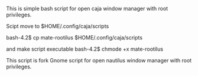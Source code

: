 This is simple bash script for open caja window manager with root privileges.


Scipt move to $HOME/.config/caja/scripts

bash-4.2$ cp mate-rootilus $HOME/.config/caja/scripts

and make script executable
bash-4.2$ chmode +x mate-rootilus

This script is fork Gnome script for open nautilus window manager with root privileges.

